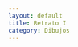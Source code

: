 ```yaml
---
layout: default
title: Retrato I
category: Dibujos
---
```


        
<img src="http://josemdev.com/mirkopf/dibujos/2.jpg" class="inline-left" title="" alt="" />
 

